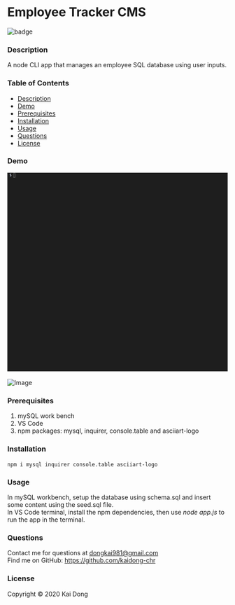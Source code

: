 # Employee Tracker CMS

![badge](https://img.shields.io/badge/license-MIT-blue)<br />

  ### Description
  A node CLI app that manages an employee SQL database using user inputs.
  
  ### Table of Contents
  - [Description](#description)
  - [Demo](#Demo)
  - [Prerequisites](#Prerequisites)
  - [Installation](#Installation)
  - [Usage](#Usage)
  - [Questions](#Questions)
  - [License](#License)

  ### Demo
![Image](./assets/images/Employee_Tracker.gif "CMS Demo")<br />

![Image](https://img.shields.io/badge/Languages-JavaScript-yellow)

  ### Prerequisites
  1. mySQL work bench
  2. VS Code
  3. npm packages: mysql, inquirer, console.table and asciiart-logo

  ### Installation
  ```
  npm i mysql inquirer console.table asciiart-logo
  ```

  ### Usage
  In mySQL workbench, setup the database using schema.sql and insert some content using the seed.sql file.<br />
  In VS Code terminal, install the npm dependencies, then use <i>node app.js</i> to run the app in the terminal.

  ### Questions
  Contact me for questions at dongkai981@gmail.com<br />
  Find me on GitHub: https://github.com/kaidong-chr

  ### License
  Copyright © 2020 Kai Dong<br />